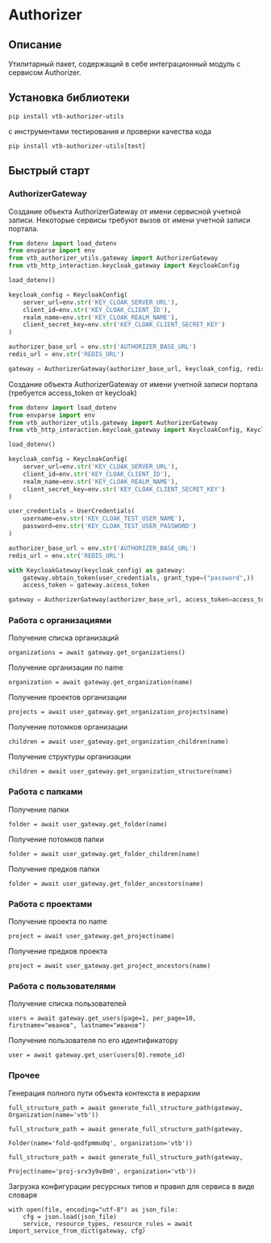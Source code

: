 # Authorizer

## Описание

Утилитарный пакет, содержащий в себе интеграционный модуль с сервисом Authorizer.

## Установка библиотеки

```
pip install vtb-authorizer-utils
```

с инструментами тестирования и проверки качества кода

```
pip install vtb-authorizer-utils[test]
```

## Быстрый старт

### AuthorizerGateway

Создание объекта AuthorizerGateway от имени сервисной учетной записи. Некоторые сервисы требуют вызов от имени учетной
записи портала.

```python
from dotenv import load_dotenv
from envparse import env
from vtb_authorizer_utils.gateway import AuthorizerGateway
from vtb_http_interaction.keycloak_gateway import KeycloakConfig

load_dotenv()

keycloak_config = KeycloakConfig(
    server_url=env.str('KEY_CLOAK_SERVER_URL'),
    client_id=env.str('KEY_CLOAK_CLIENT_ID'),
    realm_name=env.str('KEY_CLOAK_REALM_NAME'),
    client_secret_key=env.str('KEY_CLOAK_CLIENT_SECRET_KEY')
)

authorizer_base_url = env.str('AUTHORIZER_BASE_URL')
redis_url = env.str('REDIS_URL')

gateway = AuthorizerGateway(authorizer_base_url, keycloak_config, redis_url)
```

Создание объекта AuthorizerGateway от имени учетной записи портала (требуется access_token от keycloak)

```python
from dotenv import load_dotenv
from envparse import env
from vtb_authorizer_utils.gateway import AuthorizerGateway
from vtb_http_interaction.keycloak_gateway import KeycloakConfig, KeycloakGateway, UserCredentials

load_dotenv()

keycloak_config = KeycloakConfig(
    server_url=env.str('KEY_CLOAK_SERVER_URL'),
    client_id=env.str('KEY_CLOAK_CLIENT_ID'),
    realm_name=env.str('KEY_CLOAK_REALM_NAME'),
    client_secret_key=env.str('KEY_CLOAK_CLIENT_SECRET_KEY')
)

user_credentials = UserCredentials(
    username=env.str('KEY_CLOAK_TEST_USER_NAME'),
    password=env.str('KEY_CLOAK_TEST_USER_PASSWORD')
)

authorizer_base_url = env.str('AUTHORIZER_BASE_URL')
redis_url = env.str('REDIS_URL')

with KeycloakGateway(keycloak_config) as gateway:
    gateway.obtain_token(user_credentials, grant_type=("password",))
    access_token = gateway.access_token

gateway = AuthorizerGateway(authorizer_base_url, access_token=access_token)
```

### Работа с организациями

Получение списка организаций

```
organizations = await gateway.get_organizations()
```

Получение организации по name

```
organization = await gateway.get_organization(name)
```

Получение проектов организации

```
projects = await user_gateway.get_organization_projects(name)
```

Получение потомков организации

```
children = await user_gateway.get_organization_children(name)
```

Получение структуры организации

```
children = await user_gateway.get_organization_structure(name)
```

### Работа с папками

Получение папки

```
folder = await user_gateway.get_folder(name)
```

Получение потомков папки

```
folder = await user_gateway.get_folder_children(name)
```

Получение предков папки

```
folder = await user_gateway.get_folder_ancestors(name)
```

### Работа с проектами

Получение проекта по name

```
project = await user_gateway.get_project(name)
```

Получение предков проекта

```
project = await user_gateway.get_project_ancestors(name)
```

### Работа с пользователями

Получение списка пользователей

```
users = await gateway.get_users(page=1, per_page=10, firstname="иванов", lastname="иванов")
```

Получение пользователя по его идентификатору

```
user = await gateway.get_user(users[0].remote_id)
```

### Прочее

Генерация полного пути объекта контекста в иерархии

```
full_structure_path = await generate_full_structure_path(gateway, Organization(name='vtb'))

full_structure_path = await generate_full_structure_path(gateway,
                                                             Folder(name='fold-qodfpmmu0q', organization='vtb'))
                                                             
full_structure_path = await generate_full_structure_path(gateway,
                                                             Project(name='proj-srv3y9v8m0', organization='vtb'))
```

Загрузка конфигурации ресурсных типов и правил для сервиса в виде словаря

```
with open(file, encoding="utf-8") as json_file:
    cfg = json.load(json_file)
    service, resource_types, resource_rules = await import_service_from_dict(gateway, cfg)
```